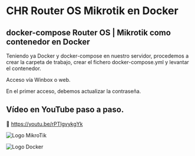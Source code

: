 # CHR Router OS Mikrotik en Docker
## docker-compose Router OS | Mikrotik como contenedor en Docker

Teniendo ya Docker y docker-compose en nuestro servidor, procedemos a crear la carpeta de trabajo, crear el fichero docker-compose.yml y levantar el contenedor.

Acceso vía Winbox o web.

En el primer acceso, debemos actualizar la contraseña.

## Vídeo en YouTube paso a paso.

🎥 https://youtu.be/rPTlgvykgYk

![Logo MikroTik](https://github.com/JLalib/docker-mikrotik/assets/57844755/bec6083d-06c3-4cbf-9ed8-16070c702dc7)

![Logo Docker](https://github.com/JLalib/docker-mikrotik/assets/57844755/a47e378a-57fd-4e19-bb65-15faa5a1c209)


